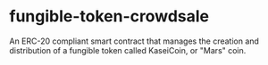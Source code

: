 # fungible-token-crowdsale
An ERC-20 compliant smart contract that manages the creation and distribution of a fungible token called KaseiCoin, or "Mars" coin.
